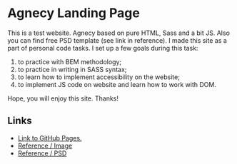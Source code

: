 # Agnecy Landing Page
This is a test website. Agnecy based on pure HTML, Sass and a bit JS. Also you can find free PSD template (see link in reference). I made this site as a part of personal code tasks. I set up a few goals during this task: 
1. to practice with BEM methodology;
2. to practice in writing in SASS syntax;
3. to learn how to implement accessibility on the website; 
4. to implement JS code on website and learn how to work with DOM.

Hope, you will enjoy this site. Thanks!

## Links
- [Link to GitHub Pages.](https://ereburg.github.io/agnecy-lp/build/)
- [Reference / Image](http://css-web-templates.com/img_material/free-psd-agency-corporate-landing-page-template-1170-grid-bootstrap.jpg)
- [Reference / PSD](http://psd-html-css.ru/templates/agnecy-lending-psd)